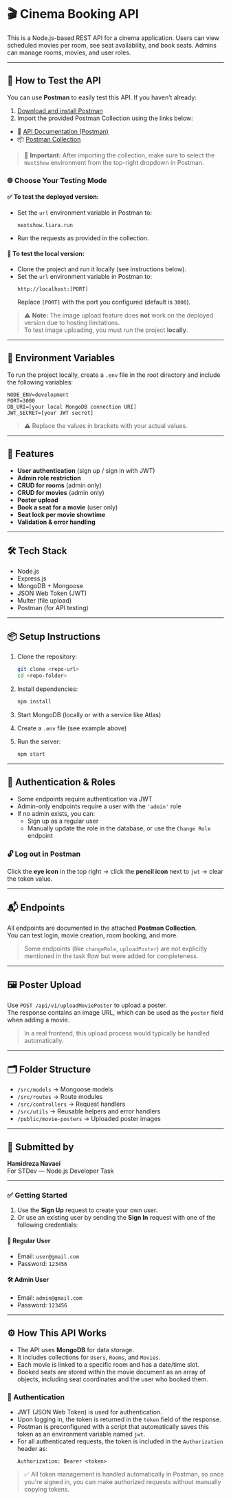 # 🎬 Cinema Booking API

This is a Node.js-based REST API for a cinema application. Users can view scheduled movies per room, see seat availability, and book seats. Admins can manage rooms, movies, and user roles.

---

## 🧪 How to Test the API

You can use **Postman** to easily test this API. If you haven’t already:

1. [Download and install Postman](https://www.postman.com/downloads/)
2. Import the provided Postman Collection using the links below:

- 📘 [API Documentation (Postman)](https://documenter.getpostman.com/view/35280116/2sB2cbayTA)
- 📦 [Postman Collection](https://www.postman.com/hrnavaei1/workspace/my-public-workspace/collection/35280116-844bc987-cab5-4582-a93d-3e38fe20cb64?action=share&creator=35280116&active-environment=35280116-2f770e48-8a17-406e-a031-d23c34b54cf7)

> 🔔 **Important:** After importing the collection, make sure to select the `NextShow` environment from the top-right dropdown in Postman.

### 🌐 Choose Your Testing Mode

#### ✅ To test the **deployed** version:

- Set the `url` environment variable in Postman to:
  ```
  nextshow.liara.run
  ```
- Run the requests as provided in the collection.

#### 🧪 To test the **local** version:

- Clone the project and run it locally (see instructions below).
- Set the `url` environment variable in Postman to:
  ```
  http://localhost:[PORT]
  ```
  Replace `[PORT]` with the port you configured (default is `3000`).

> ⚠️ **Note:** The image upload feature does **not** work on the deployed version due to hosting limitations.  
> To test image uploading, you must run the project **locally**.

---

## 🔧 Environment Variables

To run the project locally, create a `.env` file in the root directory and include the following variables:

```
NODE_ENV=development
PORT=3000
DB_URI=[your local MongoDB connection URI]
JWT_SECRET=[your JWT secret]
```

> ⚠️ Replace the values in brackets with your actual values.

---

## 🚀 Features

- **User authentication** (sign up / sign in with JWT)
- **Admin role restriction**
- **CRUD for rooms** (admin only)
- **CRUD for movies** (admin only)
- **Poster upload**
- **Book a seat for a movie** (user only)
- **Seat lock per movie showtime**
- **Validation & error handling**

---

## 🛠️ Tech Stack

- Node.js
- Express.js
- MongoDB + Mongoose
- JSON Web Token (JWT)
- Multer (file upload)
- Postman (for API testing)

---

## 📦 Setup Instructions

1. Clone the repository:

   ```bash
   git clone <repo-url>
   cd <repo-folder>
   ```

2. Install dependencies:

   ```bash
   npm install
   ```

3. Start MongoDB (locally or with a service like Atlas)

4. Create a `.env` file (see example above)

5. Run the server:
   ```bash
   npm start
   ```

---

## 🔐 Authentication & Roles

- Some endpoints require authentication via JWT
- Admin-only endpoints require a user with the `'admin'` role
- If no admin exists, you can:
  - Sign up as a regular user
  - Manually update the role in the database, or use the `Change Role` endpoint

### 🔓 Log out in Postman

Click the **eye icon** in the top right → click the **pencil icon** next to `jwt` → clear the token value.

---

## 📬 Endpoints

All endpoints are documented in the attached **Postman Collection**.  
You can test login, movie creation, room booking, and more.

> Some endpoints (like `changeRole`, `uploadPoster`) are not explicitly mentioned in the task flow but were added for completeness.

---

## 🖼 Poster Upload

Use `POST /api/v1/uploadMoviePoster` to upload a poster.  
The response contains an image URL, which can be used as the `poster` field when adding a movie.

> In a real frontend, this upload process would typically be handled automatically.

---

## 🗂 Folder Structure

- `/src/models` → Mongoose models
- `/src/routes` → Route modules
- `/src/controllers` → Request handlers
- `/src/utils` → Reusable helpers and error handlers
- `/public/movie-posters` → Uploaded poster images

---

## 👤 Submitted by

**Hamidreza Navaei**  
For STDev — Node.js Developer Task

---

### ✅ Getting Started

1. Use the **Sign Up** request to create your own user.
2. Or use an existing user by sending the **Sign In** request with one of the following credentials:

#### 👤 Regular User

- Email: `user@gmail.com`
- Password: `123456`

#### 🛠 Admin User

- Email: `admin@gmail.com`
- Password: `123456`

---

## ⚙️ How This API Works

- The API uses **MongoDB** for data storage.
- It includes collections for `Users`, `Rooms`, and `Movies`.
- Each movie is linked to a specific room and has a date/time slot.
- Booked seats are stored within the movie document as an array of objects, including seat coordinates and the user who booked them.

### 🔐 Authentication

- JWT (JSON Web Token) is used for authentication.
- Upon logging in, the token is returned in the `token` field of the response.
- Postman is preconfigured with a script that automatically saves this token as an environment variable named `jwt`.
- For all authenticated requests, the token is included in the `Authorization` header as:
  ```
  Authorization: Bearer <token>
  ```

> ✅ All token management is handled automatically in Postman, so once you're signed in, you can make authorized requests without manually copying tokens.
